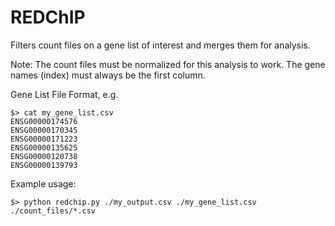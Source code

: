 # REDChIP
Filters count files on a gene list of interest and merges them for analysis.

Note: The count files must be normalized for this analysis to work.
The gene names (index) must always be the first column.

Gene List File Format, e.g.

    $> cat my_gene_list.csv
    ENSG00000174576
    ENSG00000170345
    ENSG00000171223
    ENSG00000135625
    ENSG00000120738
    ENSG00000139793

Example usage:

    $> python redchip.py ./my_output.csv ./my_gene_list.csv ./count_files/*.csv
